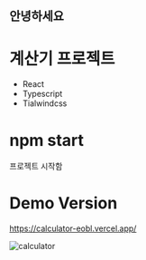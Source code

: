 ## 안녕하세요

# 계산기 프로젝트
- React
- Typescript
- Tialwindcss

# npm start
프로젝트 시작함

# Demo Version

https://calculator-eobl.vercel.app/



![calculator](https://github.com/user-attachments/assets/9f99206e-ed48-4a06-a0c9-7cc730f2112b)
